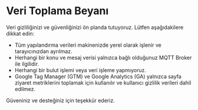 # Veri Toplama Beyanı

Veri gizliliğinizi ve güvenliğinizi ön planda tutuyoruz. Lütfen aşağıdakilere dikkat edin:

- Tüm yapılandırma verileri makinenizde yerel olarak işlenir ve tarayıcınızdan ayrılmaz.
- Herhangi bir konu ve mesaj verisi yalnızca bağlı olduğunuz MQTT Broker ile ilgilidir.
- Herhangi bir bulut işlemi veya veri işleme yapmıyoruz.
- Google Tag Manager (GTM) ve Google Analytics (GA) yalnızca sayfa ziyaret metriklerini toplamak için kullanılır ve kullanıcı gizlilik verileri dahil edilmez.

Güveniniz ve desteğiniz için teşekkür ederiz.
